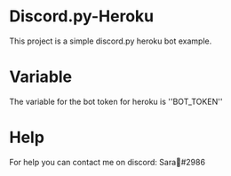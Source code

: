 # Discord.py-Heroku
This project is a simple discord.py heroku bot example.

# Variable
The variable for the bot token for heroku is ''BOT_TOKEN''

# Help
For help you can contact me on discord: Sara💞#2986
